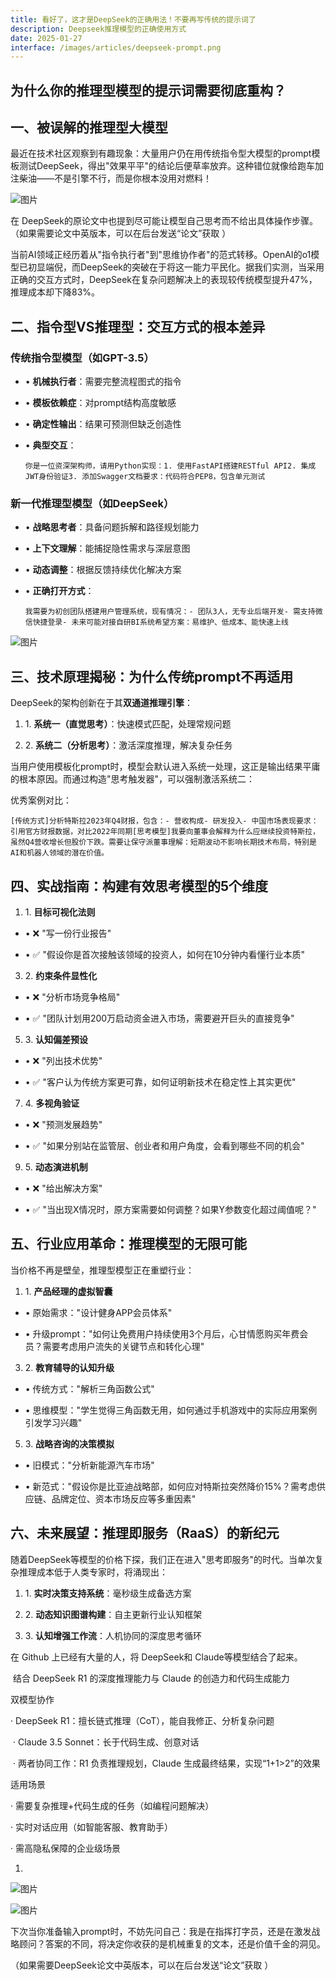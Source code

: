 ```yaml
---
title: 看好了，这才是DeepSeek的正确用法！不要再写传统的提示词了
description: Deepseek推理模型的正确使用方式
date: 2025-01-27
interface: /images/articles/deepseek-prompt.png
---
```

## 为什么你的推理型模型的提示词需要彻底重构？

## 一、被误解的推理型大模型

最近在技术社区观察到有趣现象：大量用户仍在用传统指令型大模型的prompt模板测试DeepSeek，得出"效果平平"的结论后便草率放弃。这种错位就像给跑车加注柴油——不是引擎不行，而是你根本没用对燃料！

![图片](https://pub-661b0ffd786d45edbf52a76c125d28a7.r2.dev/any/6581737982362_.pic.jpg)

在 DeepSeek的原论文中也提到尽可能让模型自己思考而不给出具体操作步骤。（如果需要论文中英版本，可以在后台发送“论文”获取 ）

当前AI领域正经历着从"指令执行者"到"思维协作者"的范式转移。OpenAI的o1模型已初显端倪，而DeepSeek的突破在于将这一能力平民化。据我们实测，当采用正确的交互方式时，DeepSeek在复杂问题解决上的表现较传统模型提升47%，推理成本却下降83%。

## 二、指令型VS推理型：交互方式的根本差异

### 传统指令型模型（如GPT-3.5）

*   • **机械执行者**：需要完整流程图式的指令
    
*   • **模板依赖症**：对prompt结构高度敏感
    
*   • **确定性输出**：结果可预测但缺乏创造性
    
*   • **典型交互**：
    
    ```
    你是一位资深架构师，请用Python实现：1. 使用FastAPI搭建RESTful API2. 集成JWT身份验证3. 添加Swagger文档要求：代码符合PEP8，包含单元测试
    ```
    

### 新一代推理型模型（如DeepSeek）

*   • **战略思考者**：具备问题拆解和路径规划能力
    
*   • **上下文理解**：能捕捉隐性需求与深层意图
    
*   • **动态调整**：根据反馈持续优化解决方案
    
*   • **正确打开方式**：
    
    ```
    我需要为初创团队搭建用户管理系统，现有情况：- 团队3人，无专业后端开发- 需支持微信快捷登录- 未来可能对接自研BI系统希望方案：易维护、低成本、能快速上线
    ```
    

![图片](https://pub-661b0ffd786d45edbf52a76c125d28a7.r2.dev/any/6591737982372_.pic.jpg)


## 三、技术原理揭秘：为什么传统prompt不再适用

DeepSeek的架构创新在于其**双通道推理引擎**：

1.  1. **系统一（直觉思考）**：快速模式匹配，处理常规问题
    
2.  2. **系统二（分析思考）**：激活深度推理，解决复杂任务
    

当用户使用模板化prompt时，模型会默认进入系统一处理，这正是输出结果平庸的根本原因。而通过构造"思考触发器"，可以强制激活系统二：

优秀案例对比：

```
[传统方式]分析特斯拉2023年Q4财报，包含：- 营收构成- 研发投入- 中国市场表现要求：引用官方财报数据，对比2022年同期[思考模型]我要向董事会解释为什么应继续投资特斯拉，虽然Q4营收增长但股价下跌。需要让保守派董事理解：短期波动不影响长期技术布局，特别是AI和机器人领域的潜在价值。
```

## 四、实战指南：构建有效思考模型的5个维度

1.  1. **目标可视化法则**
    

*   • ❌ "写一份行业报告"
    
*   • ✅ "假设你是首次接触该领域的投资人，如何在10分钟内看懂行业本质"
    

3.  2. **约束条件显性化**
    

*   • ❌ "分析市场竞争格局"
    
*   • ✅ "团队计划用200万启动资金进入市场，需要避开巨头的直接竞争"
    

5.  3. **认知偏差预设**
    

*   • ❌ "列出技术优势"
    
*   • ✅ "客户认为传统方案更可靠，如何证明新技术在稳定性上其实更优"
    

7.  4. **多视角验证**
    

*   • ❌ "预测发展趋势"
    
*   • ✅ "如果分别站在监管层、创业者和用户角度，会看到哪些不同的机会"
    

9.  5. **动态演进机制**
    

*   • ❌ "给出解决方案"
    
*   • ✅ "当出现X情况时，原方案需要如何调整？如果Y参数变化超过阈值呢？"
    

## 五、行业应用革命：推理模型的无限可能

当价格不再是壁垒，推理型模型正在重塑行业：

1.  1. **产品经理的虚拟智囊**
    

*   • 原始需求："设计健身APP会员体系"
    
*   • 升级prompt："如何让免费用户持续使用3个月后，心甘情愿购买年费会员？需要考虑用户流失的关键节点和转化心理"
    

3.  2. **教育辅导的认知升级**
    

*   • 传统方式："解析三角函数公式"
    
*   • 思维模型："学生觉得三角函数无用，如何通过手机游戏中的实际应用案例引发学习兴趣"
    

5.  3. **战略咨询的决策模拟**
    

*   • 旧模式："分析新能源汽车市场"
    
*   • 新范式："假设你是比亚迪战略部，如何应对特斯拉突然降价15%？需考虑供应链、品牌定位、资本市场反应等多重因素"
    

## 六、未来展望：推理即服务（RaaS）的新纪元

随着DeepSeek等模型的价格下探，我们正在进入"思考即服务"的时代。当单次复杂推理成本低于人类专家时，将涌现出：

1.  1. **实时决策支持系统**：毫秒级生成备选方案
    
2.  2. **动态知识图谱构建**：自主更新行业认知框架
    
3.  3. **认知增强工作流**：人机协同的深度思考循环
    

在 Github 上已经有大量的人，将 DeepSeek和 Claude等模型结合了起来。

 结合 DeepSeek R1 的深度推理能力与 Claude 的创造力和代码生成能力 

双模型协作

· DeepSeek R1：擅长链式推理（CoT），能自我修正、分析复杂问题

 · Claude 3.5 Sonnet：长于代码生成、创意对话

 · 两者协同工作：R1 负责推理规划，Claude 生成最终结果，实现“1+1>2”的效果

适用场景

· 需要复杂推理+代码生成的任务（如编程问题解决）

· 实时对话应用（如智能客服、教育助手）

· 需高隐私保障的企业级场景

1.  

![图片](https://pub-661b0ffd786d45edbf52a76c125d28a7.r2.dev/any/6601737982387_.pic.jpg)
    

![图片](https://pub-661b0ffd786d45edbf52a76c125d28a7.r2.dev/any/6611737982392_.pic.jpg)

下次当你准备输入prompt时，不妨先问自己：我是在指挥打字员，还是在激发战略顾问？答案的不同，将决定你收获的是机械重复的文本，还是价值千金的洞见。

（如果需要DeepSeek论文中英版本，可以在后台发送“论文”获取 ）